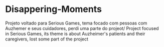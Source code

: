 # Disappering-Moments
Projeto voltado para Serious Games, tema focado com pessoas com Auzhemer e seus cuidadores, perdi uma parte do projeot/ Project focused in Serious Games, its theme is about Auzheimer's patients and their caregivers, lost some part of the project
